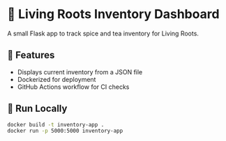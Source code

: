 # 🌿 Living Roots Inventory Dashboard

A small Flask app to track spice and tea inventory for Living Roots.

## 🚀 Features
- Displays current inventory from a JSON file
- Dockerized for deployment
- GitHub Actions workflow for CI checks

## 🧪 Run Locally
```bash
docker build -t inventory-app .
docker run -p 5000:5000 inventory-app

